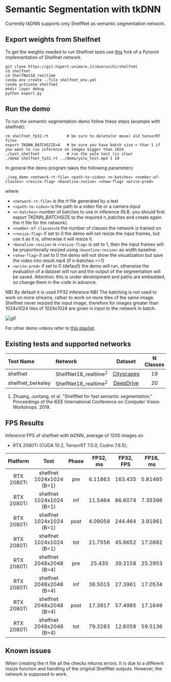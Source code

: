 # Semantic Segmentation with tkDNN

Currently tkDNN supports only ShelfNet as semantic segmentation network.

## Export weights from Shelfnet
To get the weights needed to run Shelfnet tests use [this](https://git.hipert.unimore.it/mverucchi/shelfnet) fork of a Pytorch implementation of Shelfnet network. 

```
git clone https://git.hipert.unimore.it/mverucchi/shelfnet
cd shelfnet 
cd ShelfNet18_realtime
conda env create --file shelfnet_env.yml
conda activate shelfnet
mkdir layer debug
python export.py
```


## Run the demo

To run the semantic segmentation demo follow these steps (example with shelfnet):
```
rm shelfnet_fp32.rt        # be sure to delete(or move) old tensorRT files
export TKDNN_BATCHSIZE=4   # be sure you have batch size > than 1 if you want to run inference on images bigger than 1024
./test_shelfnet            # run the yolo test (is slow)
./demo shelfnet_fp32.rt ../demo/yolo_test.mp4 1 19
```
In general the demo program takes the following parameters:
```
./seg_demo <network-rt-file> <path-to-video> <n-batches> <number-of-classes> <resize-flag> <baseline-resize> <show-flag> <write-pred>
```
where
*  ```<network-rt-file>``` is the rt file generated by a test
*  ```<<path-to-video>``` is the path to a video file or a camera input  
*  ```<n-batches>``` number of batches to use in inference (N.B. you should first export TKDNN_BATCHSIZE to the required n_batches and create again the rt file for the network).
*  ```<number-of-classes>```is the number of classes the network is trained on
*  ```<resize-flag>``` if set to 0 the demo will not resize the input frames, but use it as it is, otherwise it will resize it.
*  ```<baseline-resize>``` is ```<resize-flag>``` is set to 1, then the input frames will be proportionally resized using ```<baseline-resize>``` as width baseline.
*  ```<show-flag>``` if set to 0 the demo will not show the visualization but save the video into result.mp4 (if n-batches ==1)
*  ```<write-pred>``` if set to 0 (default) the demo will run, otherwise the evaluation of a dataset will run and the output of the segmentation will be saved. Attention: this is under development and paths are embedded, so change them in the code in advance.

NB) By default it is used FP32 inference
NB) The batching is not used to work on more streams, rather to work on more tiles of the same image. Shelfnet never resized the input image, therefore for images greater than 1024x1024 tiles of 1024x1024 are given in input to the network in batch. 

![gif](output.gif "Results on yolo_test.mp4")  

For other demo videos refer to [this playlist](https://www.youtube.com/playlist?list=PLv0nEQYDD45y5EdSiywwCGPBmJVUzIWwe).


## Existing tests and supported networks

| Test Name         | Network                                       | Dataset                                                       | N Classes | Input size    | Weights                                                                   |
| :---------------- | :-------------------------------------------- | :-----------------------------------------------------------: | :-------: | :-----------: | :------------------------------------------------------------------------ |
| shelfnet              | ShelfNet18_realtime<sup>1</sup>                           | [Cityscapes](https://www.cityscapes-dataset.com/)                          | 19        | 1024x1024       | [weights](https://cloud.hipert.unimore.it/s/mEDZMRJaGCFWSJF/download)                                                                   |
| shelfnet_berkeley              | ShelfNet18_realtime<sup>1</sup>                           | [DeepDrive](https://bdd-data.berkeley.edu/)                          | 20        | 1024x1024       | [weights](https://cloud.hipert.unimore.it/s/m92e7QdD9gYMF7f/download)                                                                   |

1. Zhuang, Juntang, et al. "ShelfNet for fast semantic segmentation." Proceedings of the IEEE International Conference on Computer Vision Workshops. 2019.


## FPS Results

Inference FPS of shelfnet with tkDNN, average of 1200 images on
  * RTX 2080Ti (CUDA 10.2, TensorRT 7.0.0, Cudnn 7.6.5);

| Platform   | Test                     | Phase   | FP32, ms  | FP32, FPS | FP16, ms  |	FP16, FPS  | INT8, ms |	INT8, FPS | 
| :------:   | :-----:                  | :-----: | :-----:   | :-----:   | :-----:   |	:-----:    | :-----:  |	:-----:   | 
| RTX 2080Ti | shelfnet 1024x1024 (B=1) | pre     | 6.11863   |  163.435  |   5.81465 |  171.979   |  5.88699 |   169.866 |
| RTX 2080Ti | shelfnet 1024x1024 (B=1) | inf     | 11.5464   |  86.6074  |   7.35396 |  135.981   |  6.37623 |   156.832 |
| RTX 2080Ti | shelfnet 1024x1024 (B=1) | post    | 4.09058   |  244.464  |   3.91961 |  255.128   |  4.07343 |   245.493 |
| RTX 2080Ti | shelfnet 1024x1024 (B=1) | tot     | 21.7556   |  45.9652  |   17.0882 |  58.5199   |  16.3366 |   61.2121 |
| RTX 2080Ti | shelfnet 2048x2048 (B=4) | pre     | 25.435    |  39.3158  |   25.2953 |  39.5331   |  25.9303 |   38.565  | 
| RTX 2080Ti | shelfnet 2048x2048 (B=4) | inf     | 36.5015   |  27.3961  |   17.0534 |  58.6395   |  15.6061 |   64.0773 |  
| RTX 2080Ti | shelfnet 2048x2048 (B=4) | post    | 17.3917   |  57.4985  |   17.1649 |  58.2583   |  17.5539 |   56.9675 |  
| RTX 2080Ti | shelfnet 2048x2048 (B=4) | tot     | 79.3283   |  12.6058  |   59.5136 |  16.8029   |  59.0903 |   16.9233 |  

## Known issues

When creating the rt file all the checks returns errors. It is due to a different resize function and handling of the original ShelfNet outputs.
However, the network is supposed to work. 
